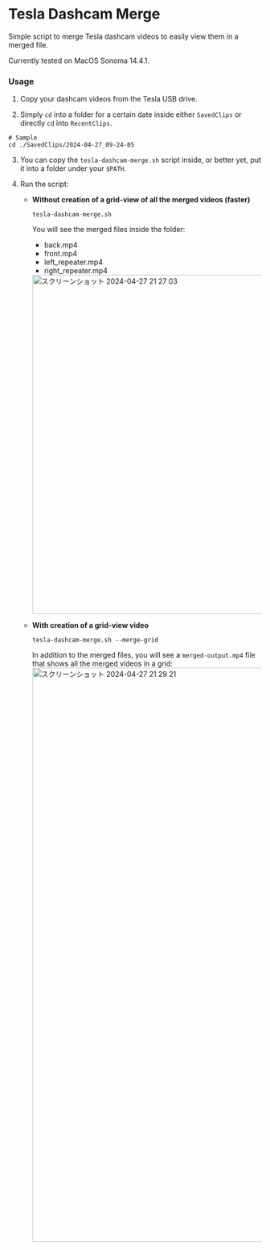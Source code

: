 # Tesla Dashcam Merge

Simple script to merge Tesla dashcam videos to easily view them in a merged file.

Currently tested on MacOS Sonoma 14.4.1.

### Usage

1. Copy your dashcam videos from the Tesla USB drive.
   
2. Simply `cd` into a folder for a certain date inside either `SavedClips` or directly `cd` into `RecentClips`.

```
# Sample
cd ./SavedClips/2024-04-27_09-24-05
```

3. You can copy the `tesla-dashcam-merge.sh` script inside, or better yet, put it into a folder under your `$PATH`.

4. Run the script:
    - **Without creation of a grid-view of all the merged videos (faster)**
      ```
      tesla-dashcam-merge.sh
      ```
  
      You will see the merged files inside the folder:
        -  back.mp4
        -  front.mp4
        -  left_repeater.mp4
        -  right_repeater.mp4
      <img width="673" alt="スクリーンショット 2024-04-27 21 27 03" src="https://github.com/akiyamasho/tesla-dashcam-merge/assets/35907066/f9d4114f-310a-44f0-a997-f4866ff82b38">
    - **With creation of a grid-view video**
      ```
      tesla-dashcam-merge.sh --merge-grid
      ```
      In addition to the merged files, you will see a `merged-output.mp4` file that shows all the merged videos in a grid:
      <img width="1140" alt="スクリーンショット 2024-04-27 21 29 21" src="https://github.com/akiyamasho/tesla-dashcam-merge/assets/35907066/44b8ef6d-3bbf-43e8-9b7e-24ed67c35ac8">
